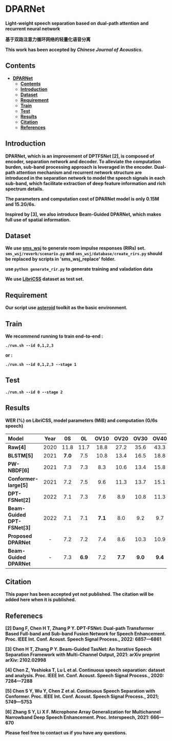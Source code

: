 # DPARNet
**Light-weight speech separation based on dual-path attention and recurrent neural network**

**基于双路注意力循环网络的轻量化语音分离**

**This work has been accepted by *Chinese Journal of Acoustics.*** 

## Contents 
* **[DPARNet](#dparnet)**
  * **[Contents](#contents)**
  * **[Introduction](#introduction)**
  * **[Dataset](#dataset)**
  * **[Requirement](#requirement)**
  * **[Train](#train)**
  * **[Test](#test)**
  * **[Results](#results)**
  * **[Citation](#citation)**
  * **[References](#references)**

## Introduction
**DPARNet, which is an improvement of DPTFSNet [2], is composed of encoder, separation network and decoder. To alleviate the computation burden, sub-band processing approach is leveraged in the encoder. Dual-path attention mechanism and recurrent network structure are introduced in the separation network to model the speech signals in each sub-band, which facilitate extraction of deep feature information and rich spectrum details.**

**The parameters and computation cost of DPARNet model is only 0.15M and 15.2G/6s.**

**Inspired by [3], we also introduce Beam-Guided DPARNet, which makes full use of spatial information.**

## Dataset
**We use [sms_wsj][sms_wsj] to generate room impulse responses (RIRs) set. ```sms_wsj/reverb/scenario.py``` and ```sms_wsj/database/create_rirs.py``` should be replaced by scripts in 'sms_wsj_replace' folder.**

**use ```python generate_rir.py``` to generate training and valadation data**

**We use [LibriCSS][libricss] dataset as test set.**

## Requirement
**Our script use [asteroid][asteroid] toolkit as the basic environment.**

## Train
**We recommend running to train end-to-end :**

**```./run.sh --id 0,1,2,3```**

**or :**

**```./run.sh --id 0,1,2,3 --stage 1```**

## Test
**```./run.sh --id 0 --stage 2```** 

## Results
**WER (%) on LibriCSS, model parameters (MiB) and computation (G/6s speech)**

|**Model**                   |**Year**|**0S**  |**0L**  |**OV10**|**OV20**|**OV30**|**OV40**|**parameters**|**computation**|
| :-----                     | :----: | :----: | :----: | :----: | :----: | :----: | :----: | :----:       | :----:        |
|**Raw[4]**                  |2020    |11.8    |11.7    |18.8    |27.2    |35.6    |43.3    | -            | -             |
|**BLSTM[5]**                |2021    |**7.0** |7.5     |10.8    |13.4    |16.5    |18.8    |21.8          |17.1           |
|**PW-NBDF[6]**              |2021    |7.3     |7.3     | 8.3    |10.6    |13.4    |15.8    |18.9          |20.1           |
|**Conformer-large[5]**      |2021    |7.2     |7.5     |9.6     |11.3    |13.7    |15.1    |58.7          |43.6           |
|**DPT-FSNet[2]**            |2022    |7.1     |7.3     |7.6     |8.9     |10.8    |11.3    |0.50          |49.1           |
|**Beam-Guided DPT-FSNet[3]**|2022    |7.1     |7.1     |**7.1** |8.0     |9.2     |9.7     |1.0           |50.1           |
|**Proposed DPARNet**        |-       |7.2     |7.2     |7.4     |8.6     |10.3    |10.9    |0.15          |15.2           | 
|**Beam-Guided DPARNet**     |-       |7.3     |**6.9** |7.2     |**7.7** |**9.0** |**9.4** |0.41          |41.1           |


## Citation
**This paper has been accepted yet not published. The citation will be added here when it is published.**

## Referenecs

**[2] Dang F, Chen H T, Zhang P Y. DPT-FSNet: Dual-path Transformer Based Full-band and Sub-band Fusion Network for Speech Enhancement. Proc. IEEE
Int. Conf. Acoust. Speech Signal Process., 2022: 6857—6861**

**[3] Chen H T, Zhang P Y. Beam-Guided TasNet: An Iterative Speech Separation Framework with Multi-Channel Output, 2021: arXiv preprint arXiv:
2102.02998**

**[4] Chen Z, Yoshioka T, Lu L et al. Continuous speech separation: dataset and analysis. Proc. IEEE Int. Conf. Acoust. Speech Signal Process., 2020:
7284—7288**

**[5] Chen S Y, Wu Y, Chen Z et al. Continuous Speech Separation with Conformer. Proc. IEEE Int. Conf. Acoust. Speech Signal Process., 2021; 5749—5753**

**[6] Zhang S Y, Li X F. Microphone Array Generalization for Multichannel Narrowband Deep Speech Enhancement. Proc. Interspeech, 2021: 666—670**

**Please feel free to contact us if you have any questions.**

[libricss]: https://github.com/chenzhuo1011/libri_css
[asteroid]: https://github.com/asteroid-team/asteroid
[sms_wsj]: https://github.com/fgnt/sms_wsj
